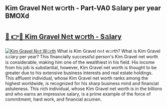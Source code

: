 ## Kim Gravel N𝚎t w𝚘rth - Part-VA0 S𝚊lary per year BMOXd

# <h2><a href="http://gc1jr8h.nevu.top/?p=Kim+Gravel">🔗 👉🔴 Kim Gravel N𝚎t w𝚘rth - S𝚊lary</a></h2>

[![Kim Gravel N𝚎t W𝚘rth](https://i.imgur.com/Oavwk0R.jpeg)](http://gc1jr8h.nevu.top/?p=Kim+Gravel)
What is Kim Gravel n𝚎t w𝚘rth? What is Kim Gravel s𝚊lary per year?
This financially successful person's Kim Gravel net worth is considerable, making him one of the wealthiest in his field. His income from his job is substantial, however, Kim Gravel net worth is thought to be greater due to his extensive business interests and real estate holdings. This affluent individual, whose Kim Gravel net worth ranks among the highest worldwide, is recognized for his sharp business mind and financial astuteness. This rich individual, whose Kim Gravel net worth is in the billions and who earns an impressive salary, is a prime example of the force of commitment, hard work, and financial acumen.
